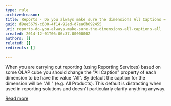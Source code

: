 ```yaml
---
type: rule
archivedreason: 
title: Reports - Do you always make sure the dimensions All Captions = All?
guid: d9ee5679-c600-4f14-92ed-d7ea6b692455
uri: reports-do-you-always-make-sure-the-dimensions-all-captions-all
created: 2014-12-01T06:06:37.0000000Z
authors: []
related: []
redirects: []

---
```



<p>
                    When you are carrying out reporting (using Reporting
 Services) based on some OLAP cube you should change the &quot;All Caption&quot; 
property of each dimension to be have the value &quot;All&quot;. By default the 
caption for the dimension will be &quot;All &quot; (e.g. All 
Products). This default is distracting when used in reporting solutions 
and doesn't particularly clarify anything anyway.
                </p><p><a href="http&#58;//www.ssw.com.au/ssw/Standards/Rules/RulesToBetterBusinessIntelligence.aspx#AllDimensionsTag">Read more</a></p>
<br><excerpt class='endintro'></excerpt><br>



